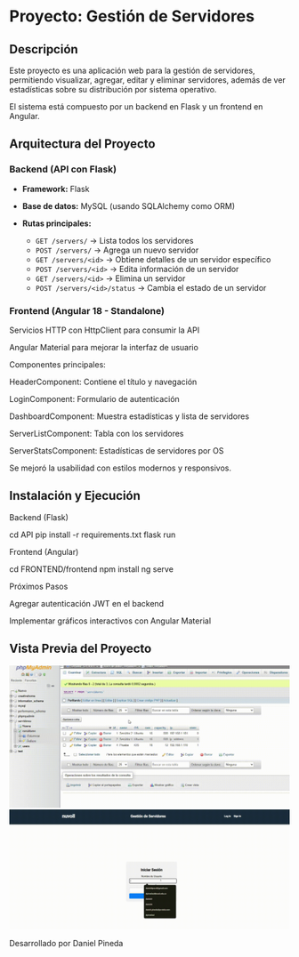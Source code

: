 # Proyecto: Gestión de Servidores

## Descripción

Este proyecto es una aplicación web para la gestión de servidores, permitiendo visualizar, agregar, editar y eliminar servidores, además de ver estadísticas sobre su distribución por sistema operativo.

El sistema está compuesto por un backend en Flask y un frontend en Angular.

## Arquitectura del Proyecto

### Backend (API con Flask)

- **Framework:** Flask
- **Base de datos:** MySQL (usando SQLAlchemy como ORM)
- **Rutas principales:**

  - `GET /servers/` → Lista todos los servidores
  - `POST /servers/` → Agrega un nuevo servidor
  - `GET /servers/<id>` → Obtiene detalles de un servidor específico
  - `POST /servers/<id>` → Edita información de un servidor
  - `GET /servers/<id>` → Elimina un servidor
  - `POST /servers/<id>/status` → Cambia el estado de un servidor


### Frontend (Angular 18 - Standalone)

Servicios HTTP con HttpClient para consumir la API

Angular Material para mejorar la interfaz de usuario

Componentes principales:

HeaderComponent: Contiene el título y navegación

LoginComponent: Formulario de autenticación

DashboardComponent: Muestra estadísticas y lista de servidores

ServerListComponent: Tabla con los servidores

ServerStatsComponent: Estadísticas de servidores por OS

Se mejoró la usabilidad con estilos modernos y responsivos.

## Instalación y Ejecución

Backend (Flask)

cd API
pip install -r requirements.txt
flask run

Frontend (Angular)

cd FRONTEND/frontend
npm install
ng serve

Próximos Pasos

Agregar autenticación JWT en el backend

Implementar gráficos interactivos con Angular Material

## Vista Previa del Proyecto
![Funcionamiento del Backend](assets/back.gif)
![Funcionamiento del Frontend](assets/front.gif)

 Desarrollado por Daniel Pineda
